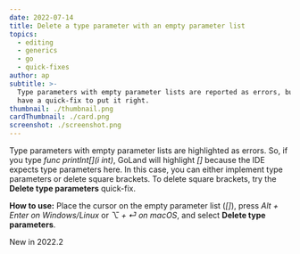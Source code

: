 ```yaml
---
date: 2022-07-14
title: Delete a type parameter with an empty parameter list
topics:
  - editing
  - generics
  - go
  - quick-fixes
author: ap
subtitle: >-
  Type parameters with empty parameter lists are reported as errors, but you
  have a quick-fix to put it right.
thumbnail: ./thumbnail.png
cardThumbnail: ./card.png
screenshot: ./screenshot.png
---
```

Type parameters with empty parameter lists are highlighted as errors. So, if you type _func printInt[](i int)_, GoLand will highlight _[]_ because the IDE expects type parameters here. In this case, you can either implement type parameters or delete square brackets. To delete square brackets, try the **Delete type parameters** quick-fix.

**How to use:**
Place the cursor on the empty parameter list (_[]_), press _Alt + Enter on Windows/Linux_ or _⌥ + ⏎ on macOS_, and select **Delete type parameters**.

<span class="tag is-rounded">New in 2022.2</span>
